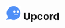 # <img src="https://raw.githubusercontent.com/zhg7/upcord/557a10359a3711576e6546e940458052c5d54321/client/src/assets/images/upcord-icon.svg" width="42px"></img> Upcord
